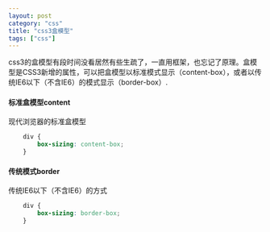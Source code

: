 ```yaml
---
layout: post
category: "css"
title: "css3盒模型"
tags: ["css"]
---
```

css3的盒模型有段时间没看居然有些生疏了，一直用框架，也忘记了原理。盒模型是CSS3新增的属性，可以把盒模型以标准模式显示（content-box），或者以传统IE6以下（不含IE6）的模式显示（border-box）.

#### 标准盒模型content
现代浏览器的标准盒模型

``` CSS
	div {
		box-sizing: content-box;
	}
```

#### 传统模式border
传统IE6以下（不含IE6）的方式

``` CSS
	div {
		box-sizing: border-box;
	}
```
